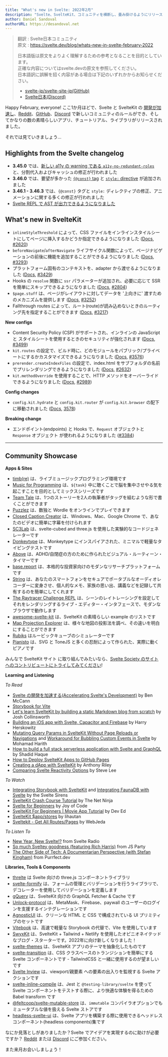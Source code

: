 ```yaml
---
title: "What's new in Svelte: 2022年2月"
description: "Svelte、SvelteKit、コミュニティを横断し、畳み掛けるようにリリース"
author: Daniel Sandoval
authorURL: https://desandoval.net
---
```

> 翻訳 : Svelte日本コミュニティ  
> 原文 : https://svelte.dev/blog/whats-new-in-svelte-february-2022
> 
> 日本語版は原文をよりよく理解するための参考となることを目的としています。  
> 正確な内容についてはsvelte.devの原文を参照してください。  
> 日本語訳に誤解を招く内容がある場合は下記のいずれかからお知らせください。
> - [svelte-jp/svelte-site-jp(GitHub)](https://github.com/svelte-jp/svelte-site-jp)
> - [Svelte日本(Discord)](https://discord.com/invite/YTXq3ZtBbx)

Happy February, everyone! ここ1か月ほどで、Svelte と SvelteKit の [開発が加速し](accelerating-sveltes-development)、[Reddit](https://www.reddit.com/r/sveltejs/comments/s9n8ou/new_rules/)、[GitHub](https://github.com/sveltejs/community/blob/main/CODE_OF_CONDUCT.md)、[Discord](https://discord.com/channels/457912077277855764/831611707667382303/935264550436102315) で新しいコミュニティのルールができ、そしてかなりの数の素晴らしいアプリ、チュートリアル、ライブラリがリリースされました。

それでは見ていきましょう…

## Highlights from the Svelte changelog
- **3.45.0** では、[新しい a11y の warning である `a11y-no-redundant-roles`](https://svelte.jp/docs#accessibility-warnings-a11y-no-redundant-roles) と、分割代入およびキャッシュの修正が行われました
- **3.46.0** では、要望が多かった [`{@const}` tag](https://svelte.jp/docs#template-syntax-const) と [`style:` directive](https://svelte.jp/docs#template-syntax-element-directives-style-property) が追加されました
- **3.46.1 - 3.46.3** では、`{@const}` タグと `style:` ディレクティブの修正、アニメーションに関する多くの修正が行われました
- [Svelte REPL で AST が出力できるようになりました](https://svelte.dev/repl/hello-world)

## What's new in SvelteKit
- `inlineStyleThreshold` によって、CSS ファイルをインラインスタイルシートにしてページに挿入するかどうか指定できるようになりました ([Docs](https://kit.svelte.jp/docs/configuration#inlinestylethreshold), [#2620](https://github.com/sveltejs/kit/pull/2620))
- `beforeNavigate`/`afterNavigate` ライフサイクル関数によって、ページナビゲーションの前後に機能を追加することができるようになりました ([Docs](https://kit.svelte.jp/docs/modules#$app-navigation), [#3293](https://github.com/sveltejs/kit/pull/3293))
- プラットフォーム固有のコンテキストを、adapter から渡せるようになりました ([Docs](https://kit.svelte.jp/docs/adapters#supported-environments-platform-specific-context), [#3429](https://github.com/sveltejs/kit/pull/3429))
- Hooks の `resolve` 関数に `ssr` パラメーターが追加され、必要に応じて SSR を簡単にスキップできるようになりました ([Docs](https://kit.svelte.jp/docs/hooks#handle), [#2804](https://github.com/sveltejs/kit/pull/2804))
- `$page.stuff` は、ページがレイアウトに対してデータを '上向きに' 渡すためのメカニズムを提供します ([Docs](https://kit.svelte.jp/docs/loading#input-stuff), [#3252](https://github.com/sveltejs/kit/pull/3252))
- Fallthrough routes によって、ルート(route)が読み込めないときのルーティング先を指定することができます ([Docs](https://kit.svelte.jp/docs/routing#advanced-routing-fallthrough-routes), [#3217](https://github.com/sveltejs/kit/pull/3217))

**New configs**
- Content Security Policy (CSP) がサポートされ、インラインの JavaScript と スタイルシートを使用するときのセキュリティが強化されます ([Docs](https://kit.svelte.jp/docs/configuration#csp), [#3499](https://github.com/sveltejs/kit/pull/3499))
- `kit.routes` の設定で、ビルド時に、どのモジュールをパブリック/プライベートにするかカスタマイズできるようになりました ([Docs](https://kit.svelte.jp/docs/configuration#routes), [#3576](https://github.com/sveltejs/kit/pull/3576))
- `prerender.createIndexFiles` の設定で、index.html をサブフォルダの名前でプリレンダリングできるようになりました ([Docs](https://kit.svelte.jp/docs/configuration#prerender), [#2632](https://github.com/sveltejs/kit/pull/2632))
- `kit.methodOverride` を使用することで、HTTP メソッドをオーバーライドできるようになりました ([Docs](https://kit.svelte.jp/docs/routing#endpoints-http-method-overrides), [#2989](https://github.com/sveltejs/kit/pull/2989))

**Config changes**
- `config.kit.hydrate` と `config.kit.router` が `config.kit.browser` の配下に移動されました ([Docs](https://kit.svelte.jp/docs/configuration#browser), [3578](https://github.com/sveltejs/kit/pull/3578))

**Breaking change**
- エンドポイント(endpoints) と Hooks で、`Request` オブジェクトと `Response` オブジェクト が使われるようになりました ([#3384](https://github.com/sveltejs/kit/pull/3384))


---

## Community Showcase

**Apps & Sites**
- [timb(re)](https://paullj.github.io/timb) は、ライブミュージックプログラミング環境です
- [Music for Programming](https://musicforprogramming.net/latest/) は、`${task}` 中に聴くことで脳を集中させやる気を起こすことを目的としてミックスシリーズです
- [Team Tale](https://teamtale.app/) は、1つのストーリーを2人の執筆者がタッグを組むような形で書くことができます
- [Puzzlez](https://www.puzzlez.io/) は、数独と Wordle をオンラインでプレイできます
- [Closed Caption Creator](https://www.closedcaptioncreator.com/) は、Windows、Mac、Google Chrome で、あなたのビデオに簡単に字幕を付けられます
- [SC3Lab](https://sc3-lab.netlify.app/) は、svelte-cubed and three.js を使用した実験的なコードジェネレーターです
- [Donkeytype](https://github.com/0ql/Donkeytype) は、Monkeytype にインスパイアされた、ミニマルで軽量なタイピングテストです
- [Above](https://above.silas.pro/) は、ADHD/自閉症の方のために作られたビジュアル・ルーティーン・タイマーです
- [base.report](https://base.report/) は、本格的な投資家向けのモダンなリサーチプラットフォームです
- [String](https://string.kampsy.xyz/) は、あなたのスマートフォンをセキュアでポータブルなオーディオレコーダーに変身させ、個人的なメモ、家族の思い出、講義などを記録して共有するのを簡単にしてくれます
- [The Raytracer Challenge REPL](https://github.com/jakobwesthoff/the_raytracer_challenge_repl) は、シーンのレイトレーシングを設定してそれをレンダリングするライブ・エディター・インタフェースで、モダンなブラウザで動作します
- [awesome-svelte-kit](https://github.com/janosh/awesome-svelte-kit) は、SvelteKit の素晴らしい example のリストです
- [Map Projection Explorer](https://www.geo-projections.com/) は、様々な地図の投影法を調べ、その違いを明白にすることができます
- [Rubiks](https://github.com/MeharGaur/rubiks) はルービックキューブのシミュレーターです 
- [Pianisto](https://pianisto.net/) は、SVG と ToneJS と多くの忍耐によって作られた、実際に動くピアノです

みんなで SvelteKit サイト に取り組んでみたいなら、[Svelte Society のサイトへのコントリビュートにトライしてみてください](https://github.com/svelte-society/sveltesociety-2021/issues)!


**Learning and Listening**

_To Read_
- [Svelte の開発を加速する(Accelerating Svelte's Development)](https://svelte.jp/blog/accelerating-sveltes-development) by Ben McCann
- [Storybook for Vite](https://storybook.js.org/blog/storybook-for-vite/)
- [Let's learn SvelteKit by building a static Markdown blog from scratch](https://joshcollinsworth.com/blog/build-static-sveltekit-markdown-blog) by Josh Collinsworth
- [Building an iOS app with Svelte, Capacitor and Firebase](https://harryherskowitz.com/2022/01/05/tapedrop-app.html) by Harry Herskowitz
- [Mutating Query Params in SvelteKit Without Page Reloads or Navigations](https://dev.to/mohamadharith/mutating-query-params-in-sveltekit-without-page-reloads-or-navigations-2i2b) and [Workaround for Bubbling Custom Events in Svelte](https://dev.to/mohamadharith/workaround-for-bubbling-custom-events-in-svelte-3khk) by Mohamad Harith
- [How to build a full stack serverless application with Svelte and GraphQL](https://dev.to/shadid12/how-to-build-a-full-stack-serverless-application-with-svelte-graphql-and-fauna-5427) by Shadid Haque
- [How to Deploy SvelteKit Apps to GitHub Pages](https://sveltesaas.com/articles/sveltekit-github-pages-guide/)
- [Creating a dApp with SvelteKit](https://anthonyriley.org/2021/12/31/creating-a-dapp-with-sveltekit/) by Anthony Riley
- [Comparing Svelte Reactivity Options](https://opendirective.net/2022/01/06/comparing-svelte-reactivity-options/) by Steve Lee

_To Watch_
- [Integrating Storybook with SvelteKit](https://www.youtube.com/watch?v=Kc1ULlfyUcw) and [Integrating FaunaDB with Svelte](https://www.youtube.com/watch?v=zaoLZc76uZM) by the Svelte Sirens
- [SvelteKit Crash Course Tutorial](https://www.youtube.com/watch?v=9OlLxkaeVvw&list=PL4cUxeGkcC9hpM9ARM59Ve3jqcb54dqiP) by The Net Ninja
- [Svelte for Beginners](https://www.youtube.com/watch?v=BrkrOjknC_E&list=PLA9WiRZ-IS_ylnMYxIFCsZN6xVVSvLuHk) by Joy of Code
- [SvelteKit For Beginners | Movie App Tutorial](https://www.youtube.com/watch?v=ydR_M0fw9Xc) by Dev Ed
- [SvelteKit $app/stores](https://www.youtube.com/watch?v=gBPhr1xbgaQ) by lihautan
- [Sveltekit - Get All Routes/Pages](https://www.youtube.com/watch?v=Y_NE2R3HuOU) by WebJeda

_To Listen To_
- [New Year, New Svelte!?](https://share.transistor.fm/s/36212cdc) from Svelte Radio
- [So much Sveltey goodness (featuring Rich Harris)](https://changelog.com/jsparty/205) from JS Party
- [The Other Side of Tech: A Documentarian Perspective (with Stefan Kingham)](https://codingcat.dev/podcast/2-4-the-other-side-of-tech-a-documentarian-perspective) from Purrfect.dev

**Libraries, Tools & Components**
- [threlte](https://github.com/grischaerbe/threlte) は Svelte 向けの three.js コンポーネントライブラリ
- [svelte-formify](https://github.com/nodify-at/svelte-formify) は、フォームの管理とバリデーションを行うライブラリで、デコレーターを使用してバリデーションを定義します
- [gQuery](https://github.com/leveluptuts/gQuery) は、SvelteKit 向けの GraphQL Fetcher & Cache です
- [Unlock-protocol](https://github.com/novum-insights/sveltekit-unlock-firebase) は、MetaMask、Firebase、paywall のユーザーのログインを支援するインテグレーションです
- [AgnosticUI](https://github.com/AgnosticUI/agnosticui) は、クリーンな HTML と CSS で構成されている UI プリミティブのセットです
- [Vitebook](https://github.com/vitebook/vitebook) は、高速で軽量な Storybook の代替で、Vite を使用しています
- [SwyxKit](https://swyxkit.netlify.app/) は、SvelteKit + Tailwind + Netlify を使用したオピニオネイテッドなブログ・スターターです。2022年に向け新しくなりました！
- [svelte-themes](https://github.com/beynar/svelte-themes) は、SvelteKit アプリのテーマを抽象化したものです
- [svelte-transition](https://www.npmjs.com/package/svelte-transition) は、CSS クラスベースのトランジションを簡単にする Svelte コンポーネントです - TailwindCSS と一緒に使用するのが望ましいです
- [Svelte Inview](https://www.npmjs.com/package/svelte-inview) は、viewport/親要素 への要素の出入りを監視する Svelte アクションです
- [svelte-inline-compile](https://github.com/DockYard/svelte-inline-compile) は、Jest と `@testing-library/svelte` を使って Svelte コンポーネントをテストする際に、より快適な体験を得るための Babel transform です
- [@feltcoop/svelte-mutable-store](https://github.com/feltcoop/svelte-mutable-store) は、`immutable` コンパイラオプションでもミュータブルな値を扱える Svelte ストアです
- [headless-svelte-ui](https://www.npmjs.com/package/@bojalelabs/headless-svelte-ui) は、Svelte アプリを構築する際に使用できるヘッドレスコンポーネント(headless components)集です

なにか見落としがありましたか？Svelte でアイデアを実現するのに助けが必要ですか？ [Reddit](https://www.reddit.com/r/sveltejs/) または [Discord](https://discord.com/invite/yy75DKs) にご参加ください。

また来月お会いしましょう！
